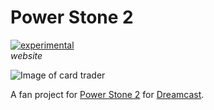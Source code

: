 Power Stone 2
=============
[![experimental](http://badges.github.io/stability-badges/dist/experimental.svg)](http://github.com/badges/stability-badges) <br>
*website* <br>

![Image of card trader](http://imgur.com/Xipm5nH.png) <br>

A fan project for [Power Stone 2](https://en.wikipedia.org/wiki/Power_Stone_2) for [Dreamcast](https://en.wikipedia.org/wiki/Dreamcast). <br>
